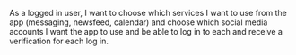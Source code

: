 As a logged in user, I want to choose which services I want to use from the app (messaging, newsfeed, calendar) and choose 
which social media accounts I want the app to use and be able to log in to each and receive a verification for each log in. 
